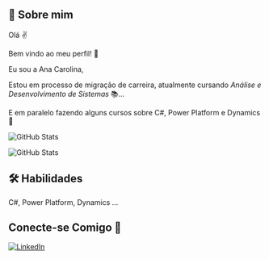 
## 🚀 Sobre mim
Olá ✌️

Bem vindo ao meu perfil! 🥳

Eu sou a Ana Carolina,

Estou em processo de migração de carreira, atualmente cursando *Análise e Desenvolvimento de Sistemas* 📚...

E em paralelo fazendo alguns cursos sobre C#, Power Platform e Dynamics 🥰


![GitHub Stats](https://github-readme-stats.vercel.app/api?username=Alysiaa&show_icons=true&theme=dark&include_all_commits=true&count_private=true)

![GitHub Stats](https://github-readme-stats.vercel.app/api/top-langs/?username=Alysiaa&layout=compact&langs_count=7&theme=dark)

## 🛠 Habilidades
C#, Power Platform, Dynamics ...

## Conecte-se Comigo 🎈

[![LinkedIn](https://img.shields.io/badge/linkedin-0A66C2?style=for-the-badge&logo=linkedin&logoColor=white)](https://www.linkedin.com/in/ana-carolina-96b07a28b/)